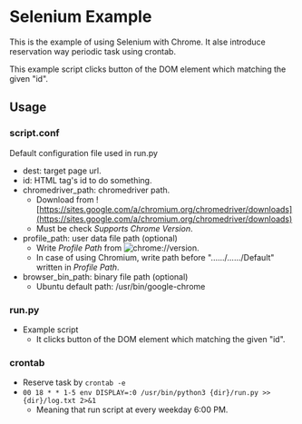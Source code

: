 # Selenium Example
This is the example of using Selenium with Chrome. It alse introduce reservation way periodic task using crontab.

This example script clicks button of the DOM element which matching the given "id".

## Usage
### script.conf
Default configuration file used in run.py
- dest: target page url.
- id: HTML tag's id to do something.
- chromedriver_path: chromedriver path.
    - Download from ![https://sites.google.com/a/chromium.org/chromedriver/downloads](https://sites.google.com/a/chromium.org/chromedriver/downloads)
    - Must be check *Supports Chrome Version*.
- profile_path: user data file path (optional)
    - Write *Profile Path* from ![chrome://version](chrome://version).
    - In case of using Chromium, write path before "....../....../Default" written in *Profile Path*.
- browser_bin_path: binary file path (optional)
    - Ubuntu default path: /usr/bin/google-chrome

### run.py
- Example script
    - It clicks button of the DOM element which matching the given "id".

### crontab
- Reserve task by `crontab -e`
- `00 18 * * 1-5 env DISPLAY=:0 /usr/bin/python3 {dir}/run.py >> {dir}/log.txt 2>&1`
    - Meaning that run script at every weekday 6:00 PM.